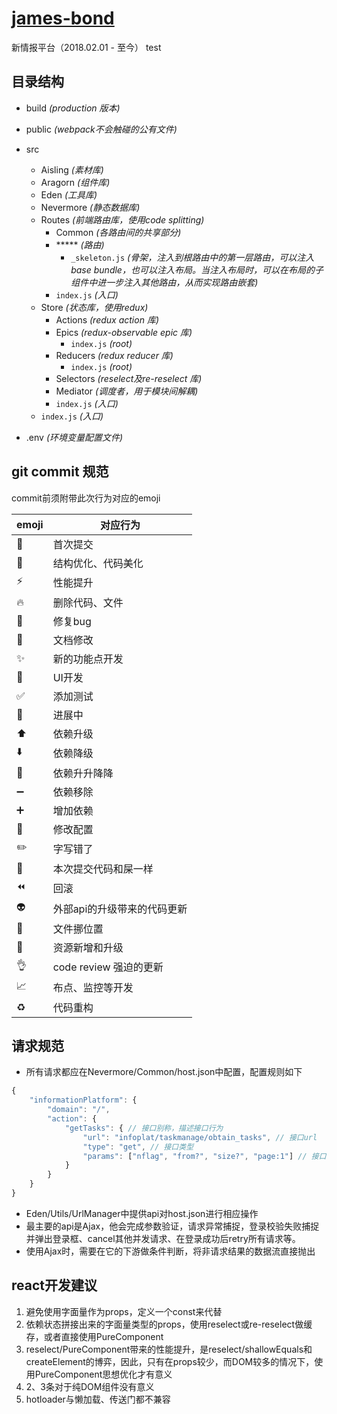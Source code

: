 # [james-bond](https://en.wikipedia.org/wiki/James_Bond)

新情报平台（2018.02.01 - 至今）
test

## 目录结构

* build _(production 版本)_

* public _(webpack不会触碰的公有文件)_

* src
    - Aisling _(素材库)_
    - Aragorn _(组件库)_
    - Eden _(工具库)_
    - Nevermore _(静态数据库)_
    - Routes _(前端路由库，使用code splitting)_
        - Common _(各路由间的共享部分)_
        - ***** _(路由)_
            - `_skeleton.js` _(骨架，注入到根路由中的第一层路由，可以注入base bundle，也可以注入布局。当注入布局时，可以在布局的子组件中进一步注入其他路由，从而实现路由嵌套)_
        - `index.js` _(入口)_
    - Store _(状态库，使用redux)_
        - Actions _(redux action 库)_
        - Epics _(redux-observable epic 库)_
            - `index.js` _(root)_
        - Reducers _(redux reducer 库)_
            - `index.js` _(root)_
        - Selectors _(reselect及re-reselect 库)_
        - Mediator _(调度者，用于模块间解耦)_
        - `index.js` _(入口)_
    - `index.js` _(入口)_

* .env _(环境变量配置文件)_

## git commit 规范

commit前须附带此次行为对应的emoji

emoji | 对应行为
---- | ----
:tada: | 首次提交
:art: | 结构优化、代码美化
:zap: | 性能提升
:fire: | 删除代码、文件
:bug: | 修复bug
:memo: | 文档修改
:sparkles: | 新的功能点开发
:lipstick: | UI开发
:white_check_mark: | 添加测试
:construction: | 进展中
:arrow_up: | 依赖升级
:arrow_down: | 依赖降级
:pushpin: | 依赖升升降降
:heavy_minus_sign: | 依赖移除
:heavy_plus_sign: | 增加依赖
:wrench: | 修改配置
:pencil2: | 字写错了
:hankey: | 本次提交代码和屎一样
:rewind: | 回滚
:alien: | 外部api的升级带来的代码更新
:truck: | 文件挪位置
:bento: | 资源新增和升级
:ok_hand: | code review 强迫的更新
:chart_with_upwards_trend: | 布点、监控等开发
:recycle: | 代码重构

## 请求规范

  * 所有请求都应在Nevermore/Common/host.json中配置，配置规则如下
```js
{
    "informationPlatform": {
        "domain": "/",
        "action": {
            "getTasks": { // 接口别称，描述接口行为
                "url": "infoplat/taskmanage/obtain_tasks", // 接口url
                "type": "get", // 接口类型
                "params": ["nflag", "from?", "size?", "page:1"] // 接口参数，非必要参数在参数尾加上?，默认参数用冒号分隔
            }
        }
    }
}
```
  * Eden/Utils/UrlManager中提供api对host.json进行相应操作
  * 最主要的api是Ajax，他会完成参数验证，请求异常捕捉，登录校验失败捕捉并弹出登录框、cancel其他并发请求、在登录成功后retry所有请求等。
  * 使用Ajax时，需要在它的下游做条件判断，将非请求结果的数据流直接抛出

<!-- ## 快捷键
  1. 快捷键统一在Nevermore/Common/keymap中配置别名，格式为
  ```json
  {
      namespace: {
          alias: keycode
      }
  }
  ```
  2. 须注意，快捷键的生命周期，是`react-keyboardist`所在组件的生命周期决定的
  3. keycode是KeyboardEvent.code，如KeyK
  4. 支持组合 -->

## react开发建议

  1. 避免使用字面量作为props，定义一个const来代替
  1. 依赖状态拼接出来的字面量类型的props，使用reselect或re-reselect做缓存，或者直接使用PureComponent
  1. reselect/PureComponent带来的性能提升，是reselect/shallowEquals和createElement的博弈，因此，只有在props较少，而DOM较多的情况下，使用PureComponent思想优化才有意义
  1. 2、3条对于纯DOM组件没有意义
  1. hotloader与懒加载、传送门都不兼容
